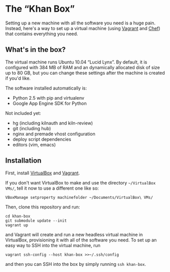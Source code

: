 # The “Khan Box”

Setting up a new machine with all the software you need is a huge pain. Instead, here's a way to set up a virtual machine (using [Vagrant](http://vagrantup.com/) and [Chef](http://www.opscode.com/chef/)) that contains everything you need.

## What's in the box?

The virtual machine runs Ubuntu 10.04 “Lucid Lynx”. By default, it is configured with 384 MB of RAM and an dynamically allocated disk of size up to 80 GB, but you can change these settings after the machine is created if you'd like.

The software installed automatically is:

* Python 2.5 with pip and virtualenv
* Google App Engine SDK for Python

Not included yet:

* hg (including kilnauth and kiln-review)
* git (including hub)
* nginx and premade vhost configuration
* deploy script dependencies
* editors (vim, emacs)

## Installation

First, install [VirtualBox](http://www.virtualbox.org/) and [Vagrant](http://vagrantup.com/).

If you don't want VirtualBox to make and use the directory `~/VirtualBox VMs/`, tell it now to use a different one like so:

    VBoxManage setproperty machinefolder ~/Documents/VirtualBox\ VMs/

Then, clone this repository and run:

    cd khan-box
    git submodule update --init
    vagrant up

and Vagrant will create and run a new headless virtual machine in VirtualBox, provisioning it with all of the software you need. To set up an easy way to SSH into the virtual machine, run

    vagrant ssh-config --host khan-box >>~/.ssh/config

and then you can SSH into the box by simply running `ssh khan-box`.
